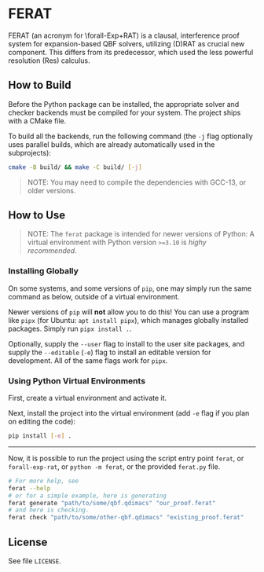 # FERAT

FERAT (an acronym for \forall-Exp+RAT) is a clausal, interference proof system for
expansion-based QBF solvers, utilizing (D)RAT as crucial new component. This differs from
its predecessor, which used the less powerful resolution (Res) calculus.

## How to Build

Before the Python package can be installed, the appropriate solver and checker backends
must be compiled for your system. The project ships with a CMake file.

To build all the backends, run the following command (the `-j` flag optionally uses
parallel builds, which are already automatically used in the subprojects):
```sh
cmake -B build/ && make -C build/ [-j]
```

> NOTE:
> You may need to compile the dependencies with GCC-13, or older versions.

## How to Use

> NOTE:
> The `ferat` package is intended for newer versions of Python: A virtual environment with
> Python version `>=3.10` is *highy recommended*.

### Installing Globally

On some systems, and some versions of `pip`, one may simply run the same command as below,
outside of a virtual environment.

Newer versions of `pip` will **not** allow you to do this! You can use a program like
`pipx` (for Ubuntu: `apt install pipx`), which manages globally installed packages. Simply
run `pipx install .`.

Optionally, supply the `--user` flag to install to the user site packages, and supply the
`--editable` (`-e`) flag to install an editable version for development. All of the same
flags work for `pipx`.

### Using Python Virtual Environments

First, create a virtual environment and activate it.

Next, install the project into the virtual environment (add `-e` flag if you plan on
editing the code):
```sh
pip install [-e] .
```

---

Now, it is possible to run the project using the script entry point `ferat`, or
`forall-exp-rat`, or `python -m ferat`, or the provided `ferat.py` file.

```sh
# For more help, see
ferat --help
# or for a simple example, here is generating
ferat generate "path/to/some/qbf.qdimacs" "our_proof.ferat"
# and here is checking.
ferat check "path/to/some/other-qbf.qdimacs" "existing_proof.ferat"
```

## License

See file `LICENSE`.
